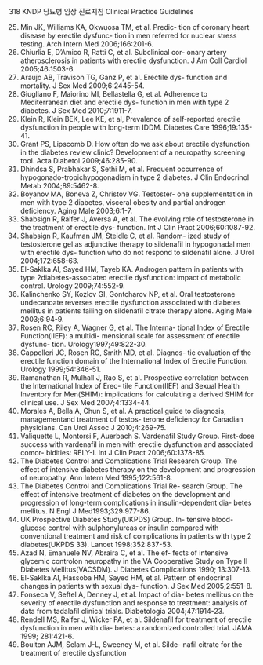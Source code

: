 318 KNDP 당뇨병 임상 진료지침 Clinical Practice Guidelines

25. Min JK, Williams KA, Okwuosa TM, et al. Predic- tion of coronary heart disease by erectile dysfunc- tion in men referred for nuclear stress testing. Arch Intern Med 2006;166:201-6.
26. Chiurlia E, D’Amico R, Ratti C, et al. Subclinical cor- onary artery atherosclerosis in patients with erectile dysfunction. J Am Coll Cardiol 2005;46:1503-6.
27. Araujo AB, Travison TG, Ganz P, et al. Erectile dys- function and mortality. J Sex Med 2009;6:2445-54.
28. Giugliano F, Maiorino MI, Bellastella G, et al. Adherence to Mediterranean diet and erectile dys- function in men with type 2 diabetes. J Sex Med 2010;7:1911-7.
29. Klein R, Klein BEK, Lee KE, et al, Prevalence of self-reported erectile dysfunction in people with long-term IDDM. Diabetes Care 1996;19:135-41.
30. Grant PS, Lipscomb D. How often do we ask about erectile dysfunction in the diabetes review clinic? Development of a neuropathy screening tool. Acta Diabetol 2009;46:285-90.
31. Dhindsa S, Prabhakar S, Sethi M, et al. Frequent occurrence of hypogonado-tropichypogonadism in type 2 diabetes. J Clin Endocrinol Metab 2004;89:5462-8.
32. Boyanov MA, Boneva Z, Christov VG. Testoster- one supplementation in men with type 2 diabetes, visceral obesity and partial androgen deficiency. Aging Male 2003;6:1-7.
33. Shabsign R, Raifer J, Aversa A, et al. The evolving role of testosterone in the treatment of erectile dys- function. Int J Clin Pract 2006;60:1087-92.
34. Shabsign R, Kaufman JM, Steidle C, et al. Random- ized study of testosterone gel as adjunctive therapy to sildenafil in hypogonadal men with erectile dys- function who do not respond to sildenafil alone. J Urol 2004;172:658-63.
35. El-Saklka AI, Sayed HM, Tayeb KA. Androgen pattern in patients with type 2diabetes-associated erectile dysfunction: impact of metabolic control. Urology 2009;74:552-9.
36. Kalinchenko SY, Kozlov GI, Gontcharov NP, et al. Oral testosterone undecanoate reverses erectile dysfunction associated with diabetes mellitus in patients failing on sildenafil citrate therapy alone. Aging Male 2003;6:94-9.
37. Rosen RC, Riley A, Wagner G, et al. The Interna- tional Index of Erectile Function(IIEF): a multidi- mensional scale for assessment of erectile dysfunc- tion. Urology1997;49:822-30.
38. Cappelleri JC, Rosen RC, Smith MD, et al. Diagnos- tic evaluation of the erectile function domain of the International Index of Erectile Function. Urology 1999;54:346-51.
39. Ramanathan R, Mulhall J, Rao S, et al. Prospective correlation between the International Index of Erec- tile Function(IIEF) and Sexual Health Inventory for Men(SHIM): implications for calculating a derived SHIM for clinical use. J Sex Med 2007;4:1334-44.
40. Morales A, Bella A, Chun S, et al. A practical guide to diagnosis, managementand treatment of testos- terone deficiency for Canadian physicians. Can Urol Assoc J 2010;4:269-75.
41. Valiquette L, Montorsi F, Auerbach S. Vardenafil Study Group. First-dose success with vardenafil in men with erectile dysfunction and associated comor- bidities: RELY-I. Int J Clin Pract 2006;60:1378-85.
42. The Diabetes Control and Complications Trial Research Group. The effect of intensive diabetes therapy on the development and progression of neuropathy. Ann Intern Med 1995;122:561-8.
43. The Diabetes Control and Complications Trial Re- search Group. The effect of intensive treatment of diabetes on the development and progression of long-term complications in insulin-dependent dia- betes mellitus. N Engl J Med1993;329:977-86.
44. UK Prospective Diabetes Study(UKPDS) Group. In- tensive blood-glucose control with sulphonylureas or insulin compared with conventional treatment and risk of complications in patients with type 2 diabetes(UKPDS 33). Lancet 1998;352:837-53.
45. Azad N, Emanuele NV, Abraira C, et al. The ef- fects of intensive glycemic controlon neuropathy in the VA Cooperative Study on Type II Diabetes Mellitus(VACSDM). J Diabetes Complications 1990; 13:307-13.
46. El-Saklka AI, Hassoba HM, Sayed HM, et al. Pattern of endocrinal changes in patients with sexual dys- function. J Sex Med 2005;2:551-8.
47. Fonseca V, Seftel A, Denney J, et al. Impact of dia- betes mellitus on the severity of erectile dysfunction and response to treatment: analysis of data from tadalafil clinical trials. Diabetologia 2004;47:1914-23.
48. Rendell MS, Raifer J, Wicker PA, et al. Sildenafil for treatment of erectile dysfunction in men with dia- betes: a randomized controlled trial. JAMA 1999; 281:421-6.
49. Boulton AJM, Selam J-L, Sweeney M, et al. Silde- nafil citrate for the treatment of erectile dysfunction